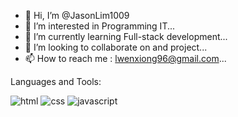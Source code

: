 - 👋 Hi, I’m @JasonLim1009
- 👀 I’m interested in Programming IT...
- 🌱 I’m currently learning Full-stack development...
- 💞️ I’m looking to collaborate on and project...
- 📫 How to reach me : lwenxiong96@gmail.com...

<!---
JasonLim1009/JasonLim1009 is a ✨ special ✨ repository because its `README.md` (this file) appears on your GitHub profile.
You can click the Preview link to take a look at your changes.
--->
Languages and Tools:

![html](https://user-images.githubusercontent.com/107684179/184806724-bb4ac963-03b6-4414-bc17-3f423c8fdbd9.png)
![css](https://user-images.githubusercontent.com/107684179/184806845-a716e461-c3a9-4ba7-97dc-32038415a47b.png)
![javascript](https://user-images.githubusercontent.com/107684179/184806853-5b4afe04-c985-4d93-a8d0-104f1cfd0be2.png)
